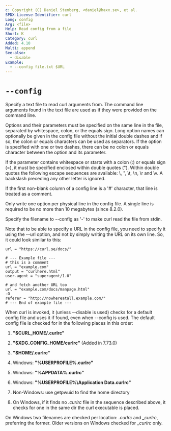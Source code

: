 ```yaml
---
c: Copyright (C) Daniel Stenberg, <daniel@haxx.se>, et al.
SPDX-License-Identifier: curl
Long: config
Arg: <file>
Help: Read config from a file
Short: K
Category: curl
Added: 4.10
Multi: append
See-also:
  - disable
Example:
  - --config file.txt $URL
---
```


# `--config`

Specify a text file to read curl arguments from. The command line arguments
found in the text file are used as if they were provided on the command
line.

Options and their parameters must be specified on the same line in the file,
separated by whitespace, colon, or the equals sign. Long option names can
optionally be given in the config file without the initial double dashes and
if so, the colon or equals characters can be used as separators. If the option
is specified with one or two dashes, there can be no colon or equals character
between the option and its parameter.

If the parameter contains whitespace or starts with a colon (:) or equals sign
(=), it must be specified enclosed within double quotes ("). Within double
quotes the following escape sequences are available: \\, \", \t, \n, \r and
\v. A backslash preceding any other letter is ignored.

If the first non-blank column of a config line is a '#' character, that line
is treated as a comment.

Only write one option per physical line in the config file. A single line is
required to be no more than 10 megabytes (since 8.2.0).

Specify the filename to --config as '-' to make curl read the file from stdin.

Note that to be able to specify a URL in the config file, you need to specify
it using the --url option, and not by simply writing the URL on its own
line. So, it could look similar to this:

    url = "https://curl.se/docs/"

    # --- Example file ---
    # this is a comment
    url = "example.com"
    output = "curlhere.html"
    user-agent = "superagent/1.0"

    # and fetch another URL too
    url = "example.com/docs/manpage.html"
    -O
    referer = "http://nowhereatall.example.com/"
    # --- End of example file ---

When curl is invoked, it (unless --disable is used) checks for a default
config file and uses it if found, even when --config is used. The default
config file is checked for in the following places in this order:

1) **"$CURL_HOME/.curlrc"**

2) **"$XDG_CONFIG_HOME/curlrc"** (Added in 7.73.0)

3) **"$HOME/.curlrc"**

4) Windows: **"%USERPROFILE%\.curlrc"**

5) Windows: **"%APPDATA%\.curlrc"**

6) Windows: **"%USERPROFILE%\Application Data\.curlrc"**

7) Non-Windows: use getpwuid to find the home directory

8) On Windows, if it finds no *.curlrc* file in the sequence described above, it
checks for one in the same dir the curl executable is placed.

On Windows two filenames are checked per location: *.curlrc* and *_curlrc*,
preferring the former. Older versions on Windows checked for *_curlrc* only.
